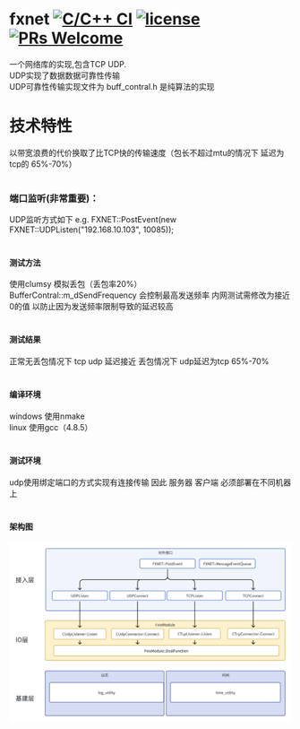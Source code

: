 fxnet
[![C/C++ CI](https://github.com/724789975/fxnet/actions/workflows/c-cpp.yml/badge.svg)](https://github.com/724789975/fxnet/actions/workflows/c-cpp.yml)
[![license](http://img.shields.io/badge/license-MIT-blue.svg)](https://github.com/724789975/fxnet/blob/master/LICENSE)
[![PRs Welcome](https://img.shields.io/badge/PRs-welcome-blue.svg)](https://github.com/724789975/fxnet/pulls)
=====================================================================
一个网络库的实现,包含TCP UDP.  
UDP实现了数据数据可靠性传输  
UDP可靠性传输实现文件为 buff_contral.h 是纯算法的实现
# 技术特性
以带宽浪费的代价换取了比TCP快的传输速度（包长不超过mtu的情况下 延迟为tcp的 65%-70%）
#
### 端口监听(非常重要)：
UDP监听方式如下
e.g. FXNET::PostEvent(new FXNET::UDPListen("192.168.10.103", 10085));
#
#### 测试方法
使用clumsy 模拟丢包（丢包率20%）  
BufferContral::m_dSendFrequency 会控制最高发送频率 内网测试需修改为接近0的值
以防止因为发送频率限制导致的延迟较高
#
#### 测试结果
正常无丢包情况下 tcp udp 延迟接近
丢包情况下 udp延迟为tcp 65%-70%
#
#### 编译环境
windows 使用nmake  
linux 使用gcc（4.8.5）  
#
#### 测试环境
udp使用绑定端口的方式实现有连接传输 因此 服务器 客户端 必须部署在不同机器上

#
#### 架构图
![IO架构](io系统架构.png)
